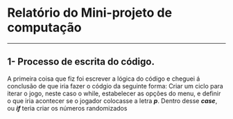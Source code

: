 # Relatório do Mini-projeto de computação
----
## 1- Processo de escrita do código. 
A primeira coisa que fiz foi escrever a lógica do código e cheguei á conclusão de que iria fazer o códgio da seguinte forma: Criar um ciclo para iterar o jogo, neste caso o while, estabelecer as opções do menu, e definir o que iria acontecer se o jogador colocasse a letra ***p***. Dentro desse ***case***, ou ***if*** teria criar os números randomizados 

